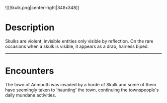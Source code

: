 ![[Skulk.png|center-right|348x348]]
# Description
Skulks are violent, invisible entities only visible by reflection. On the rare occasions when a skulk is visible, it appears as a drab, hairless biped.

-------------------
# Encounters
The town of Anmouth was invaded by a horde of Skulk and some of them have seemingly taken to 'haunting' the town, continuing the townspeople's daily mundane activities.